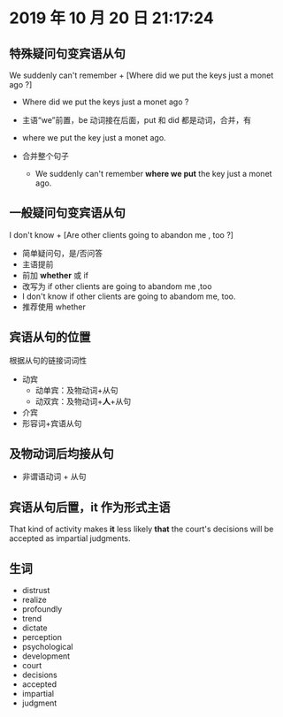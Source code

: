 <!--
 * @Description: In User Settings Edit
 * @Author: your name
 * @Date: 2019-10-20 21:16:26
 * @LastEditTime: 2019-10-23 00:19:04
 * @LastEditors: Please set LastEditors
 -->

# 2019 年 10 月 20 日 21:17:24

## 特殊疑问句变宾语从句

We suddenly can't remember + [Where did we put the keys just a monet ago ?]

- Where did we put the keys just a monet ago ?
- 主语“we”前置，be 动词接在后面，put 和 did 都是动词，合并，有
- where we put the key just a monet ago.
- 合并整个句子

  - We suddenly can't remember **where we put** the key just a monet ago.

## 一般疑问句变宾语从句

I don't know + [Are other clients going to abandon me , too ?]

- 简单疑问句，是/否问答
- 主语提前
- 前加 **whether** 或 if
- 改写为 if other clients are going to abandom me ,too
- I don't know if other clients are going to abandom me, too.
- 推荐使用 whether

## 宾语从句的位置

根据从句的链接词词性

- 动宾
  - 动单宾：及物动词+从句
  - 动双宾：及物动词+**人**+从句
- 介宾
- 形容词+宾语从句

## **及物动词**后均接从句

- 非谓语动词 + 从句

## 宾语从句后置，it 作为形式主语

That kind of activity makes **it** less likely **that** the court's decisions will be accepted as impartial judgments.

## 生词

- distrust
- realize
- profoundly
- trend
- dictate
- perception
- psychological
- development
- court
- decisions
- accepted
- impartial
- judgment
